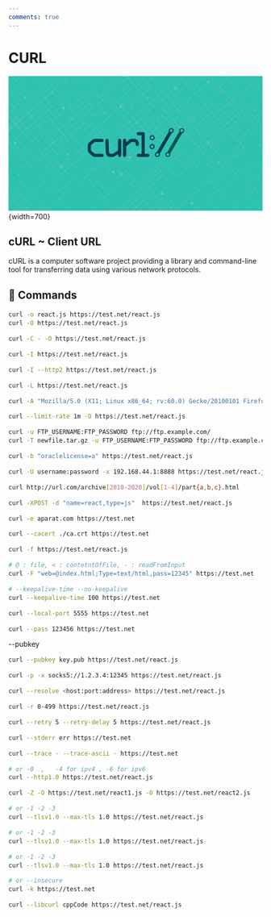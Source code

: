 ```yaml
---
comments: true
---
```

# CURL

![curl](../../assets/curl.jpg){width=700}

##  cURL ~ Client URL
cURL is a computer software project providing a library and command-line tool for transferring data using various network protocols.


## 🌱 Commands
```sh title="🟢 Save the Output to a File"
curl -o react.js https://test.net/react.js
curl -O https://test.net/react.js
```

```sh title="🟢 Resume a Download"
curl -C - -O https://test.net/react.js
```

```sh title="🟢 Get the HTTP Headers of a URL"
curl -I https://test.net/react.js
```
```sh title="🟢 Test if a Website Supports HTTP/2"
curl -I --http2 https://test.net/react.js
```
```sh title="🟢 Follow Redirects"
curl -L https://test.net/react.js
```
```sh title="🟢 Change User-Agent"
curl -A "Mozilla/5.0 (X11; Linux x86_64; rv:60.0) Gecko/20100101 Firefox/60.0" https://test.net/react.js
```
```sh title="🟢 Specify a Maximum Transfer Rate"
curl --limit-rate 1m -O https://test.net/react.js
```
```sh title="🟢 FTP"
curl -u FTP_USERNAME:FTP_PASSWORD ftp://ftp.example.com/
curl -T newfile.tar.gz -u FTP_USERNAME:FTP_PASSWORD ftp://ftp.example.com/
```
```sh title="🟢 Send Cookie"
curl -b "oraclelicense=a" https://test.net/react.js
```
```sh title="🟢 Using Proxies"
curl -U username:password -x 192.168.44.1:8888 https://test.net/react.js
```
```sh title="🟢 Multiple Url"
curl http://url.com/archive[2010-2020]/vol[1-4]/part{a,b,c}.html
```
```sh title="🟢 Post request with data"
curl -XPOST -d "name=react,type=js"  https://test.net/react.js
```
```sh title="🟢 Referer Url"
curl -e aparat.com https://test.net
```
```sh title="🟢 Curl with specified certificate file"
curl --cacert ./ca.crt https://test.net
```
```sh title="🟢 Fail silent"
curl -f https://test.net/react.js
```
```sh title="🟢 Form page"
# @ : file, < : contetntOfFile, - : readFromInput 
curl -F "web=@index.html;Type=text/html,pass=12345" https://test.net
```
```sh title="🟢 Keepalive connection"
# --keepalive-time --no-keepalive
curl --keepalive-time 100 https://test.net
```
```sh title="🟢 Specify local port"
curl --local-port 5555 https://test.net
```
```sh title="🟢 Pass phrase for the private key"
curl --pass 123456 https://test.net
```
--pubkey
```sh title="🟢 Send PublicKey"
curl --pubkey key.pub https://test.net/react.js
```
```sh title="🟢 Proxy and proxy tunnel"
curl -p -x socks5://1.2.3.4:12345 https://test.net/react.js
```
```sh title="🟢 Custom address for resolving"
curl --resolve <host:port:address> https://test.net/react.js
```
```sh title="🟢 Get a range of bytes"
curl -r 0-499 https://test.net/react.js
```
```sh title="🟢 Retry"
curl --retry 5 --retry-delay 5 https://test.net/react.js
```
```sh title="🟢 Redirect stderr to the specified file"
curl --stderr err https://test.net
```
```sh title="🟢 Trace all requests and response"
curl --trace - --trace-ascii - https://test.net
```
```sh title="🟢 Force http and ip version"
# or -0  ,   -4 for ipv4 , -6 for ipv6
curl --http1.0 https://test.net/react.js
```
```sh title="🟢 Parallel download"
curl -Z -O https://test.net/react1.js -O https://test.net/react2.js
```
```sh title="🟢 Force tls version"
# or -1 -2 -3
curl --tlsv1.0 --max-tls 1.0 https://test.net/react.js
```
```sh title="🟢 Force tls version"
# or -1 -2 -3
curl --tlsv1.0 --max-tls 1.0 https://test.net/react.js
```
```sh title="🟢 Force tls version"
# or -1 -2 -3
curl --tlsv1.0 --max-tls 1.0 https://test.net/react.js
```
```sh title="🟢 Insecure request"
# or --insecure
curl -k https://test.net
```
```sh title="🟢 C++ code of request"
curl --libcurl cppCode https://test.net/react.js
```




